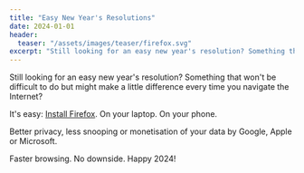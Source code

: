 ```yaml
---
title: "Easy New Year's Resolutions"
date: 2024-01-01
header:
  teaser: "/assets/images/teaser/firefox.svg"
excerpt: "Still looking for an easy new year's resolution? Something that won't be difficult to do but might make you feel better every time you navigate the Internet?"
---
```


Still looking for an easy new year's resolution? Something that won't be difficult to do but might make a little difference every time you navigate the Internet?

It's easy: [Install Firefox](https://www.mozilla.org/en-GB/firefox/browsers/). On your laptop. On your phone.

Better privacy, less snooping or monetisation of your data by Google, Apple or Microsoft.

Faster browsing. No downside. Happy 2024!
